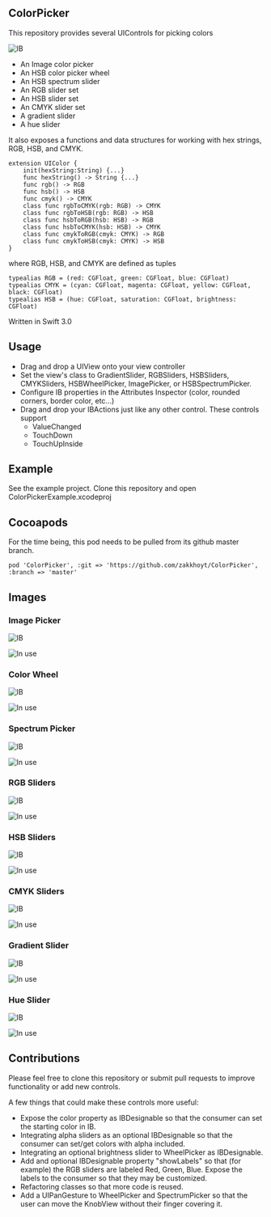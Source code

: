 ## ColorPicker


This repository provides several UIControls for picking colors

![IB](https://github.com/zakkhoyt/ColorPicker/blob/master/images/all_100816.png)

- An Image color picker
- An HSB color picker wheel
- An HSB spectrum slider
- An RGB slider set
- An HSB slider set
- An CMYK slider set
- A gradient slider
- A hue slider


It also exposes a functions and data structures for working with hex strings, RGB, HSB, and CMYK.

````
extension UIColor {
    init(hexString:String) {...}
    func hexString() -> String {...}
    func rgb() -> RGB
    func hsb() -> HSB
    func cmyk() -> CMYK
    class func rgbToCMYK(rgb: RGB) -> CMYK
    class func rgbToHSB(rgb: RGB) -> HSB
    class func hsbToRGB(hsb: HSB) -> RGB
    class func hsbToCMYK(hsb: HSB) -> CMYK
    class func cmykToRGB(cmyk: CMYK) -> RGB
    class func cmykToHSB(cmyk: CMYK) -> HSB
}
````

where RGB, HSB, and CMYK are defined as tuples

````
typealias RGB = (red: CGFloat, green: CGFloat, blue: CGFloat)
typealias CMYK = (cyan: CGFloat, magenta: CGFloat, yellow: CGFloat, black: CGFloat)
typealias HSB = (hue: CGFloat, saturation: CGFloat, brightness: CGFloat)

````

Written in Swift 3.0

## Usage
- Drag and drop a UIView onto your view controller
- Set the view's class to GradientSlider, RGBSliders, HSBSliders, CMYKSliders, HSBWheelPicker, ImagePicker, or HSBSpectrumPicker.
- Configure IB properties in the Attributes Inspector (color, rounded corners, border color, etc...)
- Drag and drop your IBActions just like any other control. These controls support
  - ValueChanged
  - TouchDown
  - TouchUpInside

## Example

See the example project. Clone this repository and open ColorPickerExample.xcodeproj

## Cocoapods

For the time being, this pod needs to be pulled from its github master branch.

````
pod 'ColorPicker', :git => 'https://github.com/zakkhoyt/ColorPicker', :branch => 'master'
````

## Images

### Image Picker

![IB](https://raw.githubusercontent.com/zakkhoyt/ColorPicker/master/images/ib_image.png)

![In use](https://raw.githubusercontent.com/zakkhoyt/ColorPicker/master/images/image.png)


### Color Wheel

![IB](https://raw.githubusercontent.com/zakkhoyt/ColorPicker/master/images/ib_wheel.png)

![In use](https://raw.githubusercontent.com/zakkhoyt/ColorPicker/master/images/wheel.png)

### Spectrum Picker

![IB](https://raw.githubusercontent.com/zakkhoyt/ColorPicker/master/images/ib_spectrum.png)

![In use](https://raw.githubusercontent.com/zakkhoyt/ColorPicker/master/images/spectrum.png)


### RGB Sliders

![IB](https://raw.githubusercontent.com/zakkhoyt/ColorPicker/master/images/ib_rgb.png)

![In use](https://raw.githubusercontent.com/zakkhoyt/ColorPicker/master/images/rgb.png)


### HSB Sliders

![IB](https://raw.githubusercontent.com/zakkhoyt/ColorPicker/master/images/ib_hsb.png)

![In use](https://raw.githubusercontent.com/zakkhoyt/ColorPicker/master/images/hsb.png)


### CMYK Sliders

![IB](https://raw.githubusercontent.com/zakkhoyt/ColorPicker/master/images/ib_cmyk.png)

![In use](https://raw.githubusercontent.com/zakkhoyt/ColorPicker/master/images/cmyk.png)

### Gradient Slider

![IB](https://raw.githubusercontent.com/zakkhoyt/ColorPicker/master/images/ib_gradient.png)

![In use](https://raw.githubusercontent.com/zakkhoyt/ColorPicker/master/images/gradient.png)

### Hue Slider

![IB](https://raw.githubusercontent.com/zakkhoyt/ColorPicker/master/images/ib_hue.png)

![In use](https://raw.githubusercontent.com/zakkhoyt/ColorPicker/master/images/hue.png)

## Contributions

Please feel free to clone this repository or submit pull requests to improve functionality or add new controls.

A few things that could make these controls more useful:
* Expose the color property as IBDesignable so that the consumer can set the starting color in IB.
* Integrating alpha sliders as an optional IBDesignable so that the consumer can set/get colors with alpha included.
* Integrating an optional brightness slider to WheelPicker as IBDesignable.
* Add and optional IBDesignable property "showLabels" so that (for example) the RGB sliders are labeled Red, Green, Blue. Expose the labels to the consumer so that they may be customized.
* Refactoring classes so that more code is reused.
* Add a UIPanGesture to WheelPicker and SpectrumPicker so that the user can move the KnobView without their finger covering it.
